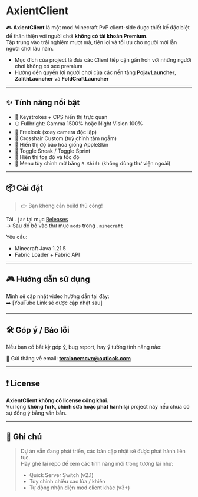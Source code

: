 # AxientClient

🎮 **AxientClient** là một mod Minecraft PvP client-side được thiết kế đặc biệt để thân thiện với người chơi **không có tài khoản Premium**.  
Tập trung vào trải nghiệm mượt mà, tiện lợi và tối ưu cho người mới lẫn người chơi lâu năm.

- Mục đích của project là đưa các Client tiếp cận gần hơn với những người chơi không có acc premium  
- Hướng đến quyền lợi người chơi của các nền tảng **PojavLauncher**, **ZalithLauncher** và **FoldCraftLauncher**

---

## ✨ Tính năng nổi bật

- 🔢 Keystrokes + CPS hiển thị trực quan  
- 🌕 Fullbright: Gamma 1500% hoặc Night Vision 100%  
- 🔄 Freelook (xoay camera độc lập)  
- 🎯 Crosshair Custom (tuỳ chỉnh tâm ngắm)  
- 🍗 Hiển thị độ bão hòa giống AppleSkin  
- 🚶 Toggle Sneak / Toggle Sprint  
- 🧭 Hiển thị toạ độ và tốc độ  
- 📜 Menu tùy chỉnh mở bằng `R-Shift` (không dùng thư viện ngoài)

---

## 📦 Cài đặt

> 👉 Bạn không cần build thủ công!

Tải `.jar` tại mục [Releases](https://github.com/TerAloneVN/AxientClient/releases)  
→ Sau đó bỏ vào thư mục `mods` trong `.minecraft`

Yêu cầu:
- Minecraft Java 1.21.5  
- Fabric Loader + Fabric API

---

## 🎮 Hướng dẫn sử dụng

Mình sẽ cập nhật video hướng dẫn tại đây:  
➡️ [YouTube Link sẽ được cập nhật sau]

---

## 🛠 Góp ý / Báo lỗi

Nếu bạn có bất kỳ góp ý, bug report, hay ý tưởng tính năng nào:

📧 Gửi thẳng về email: **teralonemcvn@outlook.com**

---

## ❗ License

**AxientClient không có license công khai.**  
Vui lòng **không fork, chỉnh sửa hoặc phát hành lại** project này nếu chưa có sự đồng ý bằng văn bản.

---

## 📌 Ghi chú

> Dự án vẫn đang phát triển, các bản cập nhật sẽ được phát hành liên tục.  
> Hãy ghé lại repo để xem các tính năng mới trong tương lai như:
> - Quick Server Switch (v2.1)  
> - Tùy chỉnh chiều cao lửa / khiên  
> - Tự động nhận diện mod client khác (v3+)
